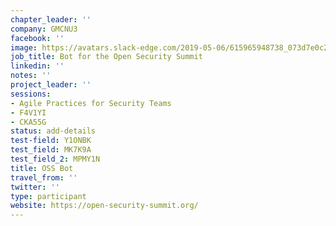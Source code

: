 ```yaml
---
chapter_leader: ''
company: GMCNU3
facebook: ''
image: https://avatars.slack-edge.com/2019-05-06/615965948738_073d7e0c2d0c37a39bd0_192.jpg
job_title: Bot for the Open Security Summit
linkedin: ''
notes: ''
project_leader: ''
sessions:
- Agile Practices for Security Teams
- F4V1YI
- CKA55G
status: add-details
test-field: Y1ONBK
test_field: MK7K9A
test_field_2: MPMY1N
title: OSS Bot
travel_from: ''
twitter: ''
type: participant
website: https://open-security-summit.org/
---
```


<!-- put more details about participant here -->